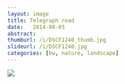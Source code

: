 ```yaml
---
layout: image
title: Telegraph road
date:   2014-08-03
abstract: 
thumburl: /i/DSCF1240_thumb.jpg
slideurl: /i/DSCF1240.jpg
categories: [bw, nature, landscape]
---
```

![]({{site.url}}/i/DSCF1240.jpg)

